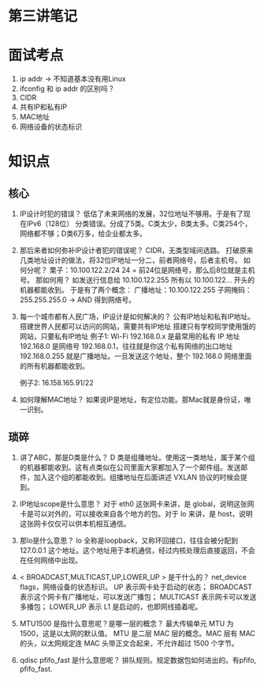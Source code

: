 # 第三讲笔记
# 面试考点

1. ip addr → 不知道基本没有用Linux
2. ifconfig 和 ip addr 的区别吗？
3. CIDR
4. 共有IP和私有IP
5. MAC地址
6. 网络设备的状态标识

# 知识点

## 核心

1. IP设计时犯的错误？
低估了未来网络的发展，32位地址不够用。于是有了现在IPv6（128位）
分类错误。分成了5类。C类太少，B类太多。C类254个，网络都不够；D类6万多，给企业都太多。

2. 那后来者如何弥补IP设计者犯的错误呢？
CIDR，无类型域间选路。
打破原来几类地址设计的做法，将32位IP地址一分二，前者网络号，后者主机号。
如何分呢？
栗子：10.100.122.2/24
24 = 前24位是网络号，那么后8位就是主机号。
那如何用？
如发送行信息给 10.100.122.255
所有以 10.100.122... 开头的机器都能收到。
于是有了两个概念：
广播地址：10.100.122.255
子网掩码：255.255.255.0 -> AND 得到网络号。

3. 每一个城市都有人民广场，IP设计是如何解决的？
公有IP地址和私有IP地址。
搭建世界人民都可以访问的网站，需要共有IP地址
搭建只有学校同学使用饿的网站，只要私有IP地址
例子1: Wi-Fi
192.168.0.x 是最常用的私有 IP 地址
192.168.0 是网络号
192.168.0.1，往往就是你这个私有网络的出口地址
192.168.0.255 就是广播地址。一旦发送这个地址，整个 192.168.0 网络里面的所有机器都能收到。

    例子2: 16.158.165.91/22

4. 如何理解MAC地址？
如果说IP是地址，有定位功能。那Mac就是身份证，唯一识别。

## 琐碎

1. 讲了ABC，那是D类是什么？
D 类是组播地址。使用这一类地址，属于某个组的机器都能收到。这有点类似在公司里面大家都加入了一个邮件组。发送邮件，加入这个组的都能收到。组播地址在后面讲述 VXLAN 协议的时候会提到。

2. IP地址scope是什么意思？
对于 eth0 这张网卡来讲，是 global，说明这张网卡是可以对外的，可以接收来自各个地方的包。对于 lo 来讲，是 host，说明这张网卡仅仅可以供本机相互通信。

3. 那lo是什么意思？
lo 全称是loopback，又称环回接口，往往会被分配到 127.0.0.1 这个地址。这个地址用于本机通信，经过内核处理后直接返回，不会在任何网络中出现。

4. < BROADCAST,MULTICAST,UP,LOWER_UP > 是干什么的？
net_device flags，网络设备的状态标识。
UP 表示网卡处于启动的状态；
BROADCAST 表示这个网卡有广播地址，可以发送广播包；
MULTICAST 表示网卡可以发送多播包；
LOWER_UP 表示 L1 是启动的，也即网线插着呢。

5. MTU1500 是指什么意思呢？是哪一层的概念？
最大传输单元 MTU 为 1500，这是以太网的默认值。
MTU 是二层 MAC 层的概念。MAC 层有 MAC 的头，以太网规定连 MAC 头带正文合起来，不允许超过 1500 个字节。

6. qdisc pfifo_fast 是什么意思呢？
排队规则。规定数据包如何进出的。有pfifo, pfifo_fast. 


